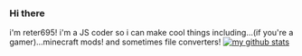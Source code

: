 ### Hi there
i'm reter695! i'm a JS coder so i can make cool things including...(if you're a gamer)...minecraft mods!
and sometimes file converters!
[![my github stats](https://github-readme-stats.vercel.app/api?username=reter695)](https://github.com/anuraghazra/github-readme-stats)

